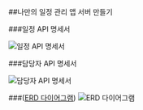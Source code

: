##나만의 일정 관리 앱 서버 만들기

###일정 API 명세서

![일정 API 명세서](https://github.com/user-attachments/assets/88b6e074-0ada-4c9e-a8b7-334fa89eac41)

###담당자 API 명세서

![담당자 API 명세서](https://github.com/user-attachments/assets/54827353-9bb1-449a-a369-6451457a45b9)

###([ERD 다이어그램](https://viewer.diagrams.net/?tags=%7B%7D&lightbox=1&highlight=0000ff&edit=_blank&layers=1&nav=1&title=%EC%9D%BC%EC%A0%95%20%EB%93%B1%EB%A1%9D%20ERD.drawio#R%3Cmxfile%3E%3Cdiagram%20id%3D%22R2lEEEUBdFMjLlhIrx00%22%20name%3D%22Page-1%22%3E7Zxtc6I6GIZ%2FjTN7PrSjIGo%2FrlZ3d47ueOy%2BfE4hYmYxcUJ8219%2FnkAQMWih1WqBGaclDzGQ575z8ZKMNbM333zhaDEbMQd7NaPubGrmY80wOo0H%2BCsD2zDQlCUZcDlxwlA9DjyRvzgMNqLokjjYV7EwJBjzBFkkgzajFNsiEUOcs3Wy2pR5TiKwQC7WAk828vTob%2BKImeqWVY%2FjXzFxZ9GRG3W1Z46iyirgz5DD1okQ3ogBo0Kd4hjzOaKYCtgzQvwP5jWrPxNC9vRzzRjAZypr37uMuR5GC%2BLf22wOYduHKoMpmhNPpnmvoa5qCA5n9mtmjzMmwq35poc9KVVShsGRvbs8cNluhi%2F07lbb4Z%2B6oF%2FX5i8xGrnj9vOdamWFvKXKr8qN2EYJxw7kXxXhUERsJ9hDgjDaj%2Fd0MXU%2BS3WhUn%2FyF3P2g40Qhc53fYG4iPcxqqoPCJye%2BdiIqqhyHcp619R5%2BmzJbXyiP0ZTWRJxF4sTFVtKcCfhNpW5L5jNseBbqLCOPbZz0mzfX1GQB0lZJV2KlJPcXYO7Y4wZCYylxqXZVO2oYdmOLBk1EXZdfWtf5oOGmgcNtQ4bClOjNQQbex2PQ4GLcjjK0Bz1ZM%2BwswSXHDoLBuBCbgr0HHgosIEijil9AAwRiFAYLqFPbOZ5aOGToHoYmRHPGaItW4qooajUnZINdiYhcGRdcOAQGvOVyeTQjXwtdyOPuBS2bTCdPGKXYx%2FOZYh8oWocteUKc4E3J30UqWMl1XlQxT2bGVaKzXb4TXNUQsK8epkvEyDSCXouCPImgHVE3UCypCIyrQ5nix%2FR6JOBhXQa5v0VDsEa5B7Geo95TApLQyIE1YLOWV34QHd79XurZsEJ9KDciMvwkdW56DHqC45IoAYGndZYatUVbKGO4%2BFpdBpcJVNuPzMhgNPHVD3p65elVtKaGaU1L6VsU1N2%2FG8ebRn0deoF2J4Rx8E0HJHyqo5ivVOkTM3%2FLueHYhyOw4x6mJn12BPAzJl%2F1VicldytIQ%2B8T5HAXbakjn8J4lqazt8cKH%2BCcfHPDeodcTas2%2FUXyCbUHYbfbB0YwrqEITa1owPUOKtBMjX3Dg5plZnx6TeU52F869qMb2vKDm6R8Rnz38qc%2F6IzvaPpCk9T8GgLD471j033s1uhdDR%2FqGh%2BGZpnfRi7GM2jh7xXSntbMH%2FInP6iw7yhv2WDgSDCF4ufVojbM8SLDPPsVigyzAlijP5H513ne6f16D01bPrzrl3RPN0bWQF%2FlOYN4x1xnqpt5wPh%2FIX8n%2FBuoXmerqvO8zHy%2FTXjTjGAfk4zlI7oHUNzR0X08xDdujrR3zZbcvNE7xwRoPBE1%2BdKJtglcizIiW7Y8wjHl3CX%2F0tG9mOmKB%2FZ9ZmWiuznIXvn6mR%2F2xzJ7ZPdKinZ9RmSCV4Rv6L6EUMUmerpZNLv6XZzLUcMUaIFS41ovWjOd%2BQ7op%2F9Jbmh36uV6CqcZ8VS9hURt7JkydDvsIq0Zmln3WpOxNDvtz72vPYrVy3lsET5rsz6vVuJSJ9npjs36a%2B%2BcMnQV7jc4KjPmv925vwXnuv6fOZ3NA8esj7%2BvMg5jVBkmqc%2BcDarVaivf3tmnqT5ey5cStdWv1L%2FvMX79kwKnHBvoXme3m%2F9Ot2fI%2BIVA%2BjndELpgG4ZFdAvBPTrr12yCj7THZq3fDy3qpnu%2FKYoH9rf9nReof2WFzFZb1tyfPto75QT7dE7vWqqO6MhCoR1KMa%2FJBNWj3%2F9x%2Bz%2FDw%3D%3D%3C%2Fdiagram%3E%3C%2Fmxfile%3E))
![ERD 다이어그램](https://github.com/user-attachments/assets/f515dc53-5dab-4ba7-8d59-c59d150d6137)

